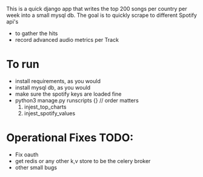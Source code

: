 This is a quick django app that writes the top 200 songs per country per week into a small mysql db.
The goal is to quickly scrape to different Spotify api's
 - to gather the hits 
 - record advanced audio metrics per Track
 

# To run

- install requirements, as you would
- install mysql db, as you would
- make sure the spotify keys are loaded fine
- python3 manage.py runscripts {}  // order matters
    1) injest_top_charts
    2) injest_spotify_values 
    
# Operational Fixes TODO:
 - Fix oauth
 - get redis or any other k,v store to be the celery broker
 - other small bugs